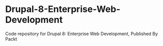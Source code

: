 # Drupal-8-Enterprise-Web-Development
Code repository for Drupal 8: Enterprise Web Development, Published By Packt
